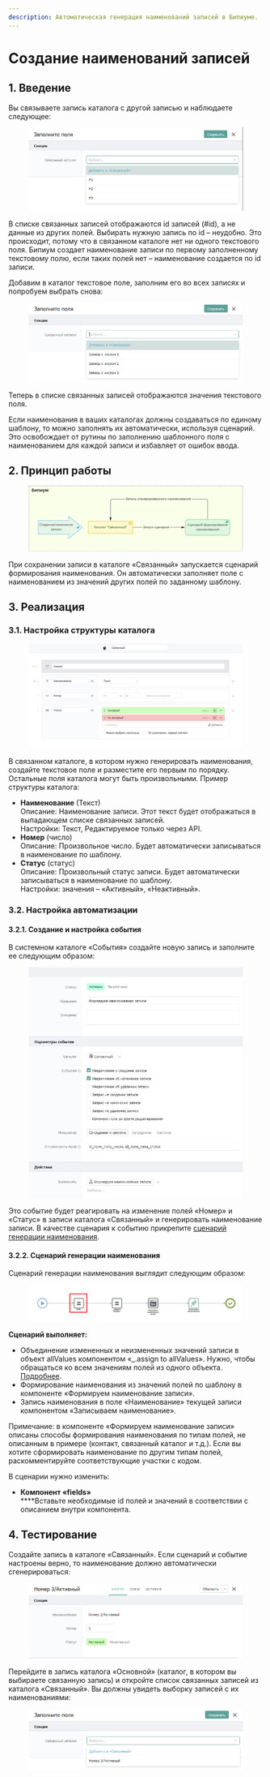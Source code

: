 ```yaml
---
description: Автоматическая генерация наименований записей в Бипиуме.
---
```


# Создание наименований записей

## **1. Введение**

Вы связываете запись каталога с другой записью и наблюдаете следующее:

<figure><img src="../../.gitbook/assets/1 (3) (2).png" alt=""><figcaption></figcaption></figure>

В списке связанных записей отображаются id записей (#id), а не данные из других полей. Выбирать нужную запись по id – неудобно. Это происходит, потому что в связанном каталоге нет ни одного текстового поля. Бипиум создает наименование записи по первому заполненному текстовому полю, если таких полей нет – наименование создается по id записи.&#x20;

Добавим в каталог текстовое поле, заполним его во всех записях и попробуем выбрать снова:

<figure><img src="../../.gitbook/assets/2 (3) (1).png" alt=""><figcaption></figcaption></figure>

Теперь в списке связанных записей отображаются значения текстового поля.

Если наименования в ваших каталогах должны создаваться по единому шаблону, то можно заполнять их автоматически, используя сценарий. Это освобождает от рутины по заполнению шаблонного поля с наименованием для каждой записи и избавляет от ошибок ввода.

## **2. Принцип работы**

<figure><img src="../../.gitbook/assets/3 (2).jpg" alt=""><figcaption></figcaption></figure>

При сохранении записи в каталоге «Связанный» запускается сценарий формирования наименования. Он автоматически заполняет поле с наименованием из значений других полей по заданному шаблону.

## **3. Реализация**

### **3.1. Настройка структуры каталога**

<figure><img src="../../.gitbook/assets/4 (4) (1).png" alt=""><figcaption></figcaption></figure>

В связанном каталоге, в котором нужно генерировать наименования, создайте текстовое поле и разместите его первым по порядку. Остальные поля каталога могут быть произвольными. Пример структуры каталога:

* **Наименование** (Текст)\
  Описание: Наименование записи. Этот текст будет отображаться в выпадающем списке связанных записей.\
  Настройки: Текст, Редактируемое только через API.
* **Номер** (число)\
  Описание: Произвольное число. Будет автоматически записываться в наименование по шаблону.
* **Статус** (статус)\
  Описание: Произвольный статус записи. Будет автоматически записываться в наименование по шаблону.\
  Настройки: значения – «Активный», «Неактивный».

### **3.2. Настройка автоматизации**

#### **3.2.1. Создание и настройка события**

В системном каталоге «События» создайте новую запись и заполните ее следующим образом:

<figure><img src="../../.gitbook/assets/5 (2) (3).png" alt=""><figcaption></figcaption></figure>

Это событие будет реагировать на изменение полей «Номер» и «Статус» в записи каталога «Связанный» и генерировать наименование записи. В качестве сценария к событию прикрепите [сценарий генерации наименования](https://drive.google.com/file/d/1DnXw\_fbHwuHVC8CkTzfHpfsXVi26lTtS/view?usp=sharing).

#### **3.2.2. Сценарий генерации наименования**

Сценарий генерации наименования выглядит следующим образом:

<figure><img src="../../.gitbook/assets/6 (2) (3).png" alt=""><figcaption></figcaption></figure>

**Сценарий выполняет:**

* Объединение измененных и неизмененных значений записи в объект allValues компонентом «\_.assign to allValues». Нужно, чтобы обращаться ко всем значениям полей из одного объекта. [Подробнее](https://docs.bpium.ru/manual/processes/events/datachanged?q=after#uvedomlenie-ob-izmenenii-zapisi-after-update).
* Формирование наименования из значений полей по шаблону в компоненте «Формируем наименование записи».
* Запись наименования в поле «Наименование» текущей записи компонентом «Записываем наименование».

Примечание: в компоненте «Формируем наименование записи» описаны способы формирования наименования по типам полей, не описанным в примере (контакт, связанный каталог и т.д.). Если вы хотите сформировать наименование по другим типам полей, раскомментируйте соответствующие участки с кодом.

В сценарии нужно изменить:

* **Компонент «fields»**\
  ****Вставьте необходимые id полей и значений в соответствии с описанием внутри компонента.

## **4. Тестирование**

Создайте запись в каталоге «Связанный». Если сценарий и событие настроены верно, то наименование должно автоматически сгенерироваться:

<figure><img src="../../.gitbook/assets/7 (3).png" alt=""><figcaption></figcaption></figure>

Перейдите в запись каталога «Основной» (каталог, в котором вы выбираете связанную запись) и откройте список связанных записей из каталога «Связанный». Вы должны увидеть выборку записей с их наименованиями:

<figure><img src="../../.gitbook/assets/8 (3) (1).png" alt=""><figcaption></figcaption></figure>
